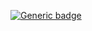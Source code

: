 <p align="center">
  
  [![Generic badge](https://img.shields.io/badge/LinkedIn-yonmontoto-blue.svg)](https://www.linkedin.com/in/yonmontoto/)
</p>
